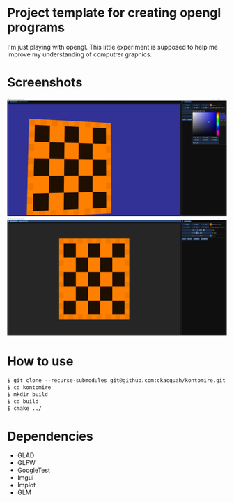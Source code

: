# Project template for creating opengl programs

I'm just playing with opengl. This little experiment is supposed to help me improve my understanding of computrer graphics.

# Screenshots

![Template App Screenshot](.github/screenshots/screenshot-0.png)
![Template App Screenshot](.github/screenshots/screenshot-1.png)

# How to use

```console
$ git clone --recurse-submodules git@github.com:ckacquah/kontomire.git
$ cd kontomire
$ mkdir build
$ cd build
$ cmake ../
```

# Dependencies

- GLAD
- GLFW
- GoogleTest
- Imgui
- Implot
- GLM

